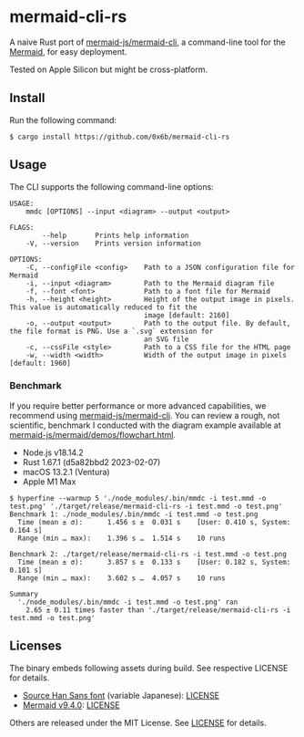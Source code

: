 # mermaid-cli-rs

A naive Rust port of [mermaid-js/mermaid-cli](https://github.com/mermaid-js/mermaid-cli), a command-line tool for the [Mermaid](https://mermaid.js.org/), for easy deployment.

Tested on Apple Silicon but might be cross-platform.

## Install

Run the following command:

```shell
$ cargo install https://github.com/0x6b/mermaid-cli-rs
```

## Usage

The CLI supports the following command-line options:

```
USAGE:
    mmdc [OPTIONS] --input <diagram> --output <output>

FLAGS:
        --help       Prints help information
    -V, --version    Prints version information

OPTIONS:
    -C, --configFile <config>    Path to a JSON configuration file for Mermaid
    -i, --input <diagram>        Path to the Mermaid diagram file
    -f, --font <font>            Path to a font file for Mermaid
    -h, --height <height>        Height of the output image in pixels. This value is automatically reduced to fit the
                                 image [default: 2160]
    -o, --output <output>        Path to the output file. By default, the file format is PNG. Use a `.svg` extension for
                                 an SVG file
    -c, --cssFile <style>        Path to a CSS file for the HTML page
    -w, --width <width>          Width of the output image in pixels [default: 1960]
```

### Benchmark

If you require better performance or more advanced capabilities, we recommend
using [mermaid-js/mermaid-cli](https://github.com/mermaid-js/mermaid-cli). You can review a rough, not scientific, benchmark I conducted with the diagram example available at [mermaid-js/mermaid/demos/flowchart.html](https://github.com/mermaid-js/mermaid/blob/4e4f2fcfc5367f22edea685b8f48ad2d7525d1c0/demos/flowchart.html).

- Node.js v18.14.2
- Rust 1.67.1 (d5a82bbd2 2023-02-07)
- macOS 13.2.1 (Ventura)
- Apple M1 Max

```
$ hyperfine --warmup 5 './node_modules/.bin/mmdc -i test.mmd -o test.png' './target/release/mermaid-cli-rs -i test.mmd -o test.png'
Benchmark 1: ./node_modules/.bin/mmdc -i test.mmd -o test.png
  Time (mean ± σ):      1.456 s ±  0.031 s    [User: 0.410 s, System: 0.164 s]
  Range (min … max):    1.396 s …  1.514 s    10 runs
 
Benchmark 2: ./target/release/mermaid-cli-rs -i test.mmd -o test.png
  Time (mean ± σ):      3.857 s ±  0.133 s    [User: 0.182 s, System: 0.101 s]
  Range (min … max):    3.602 s …  4.057 s    10 runs
 
Summary
  './node_modules/.bin/mmdc -i test.mmd -o test.png' ran
    2.65 ± 0.11 times faster than './target/release/mermaid-cli-rs -i test.mmd -o test.png'
```

## Licenses

The binary embeds following assets during build. See respective LICENSE for details.

- [Source Han Sans font](https://github.com/adobe-fonts/source-han-sans/raw/release/Variable/WOFF2/OTF/Subset/SourceHanSansJP-VF.otf.woff2) (variable Japanese): [LICENSE](https://raw.githubusercontent.com/adobe-fonts/source-han-sans/master/LICENSE.txt)
- [Mermaid v9.4.0](https://github.com/mermaid-js/mermaid/tree/v9.4.0): [LICENSE](https://raw.githubusercontent.com/mermaid-js/mermaid/v9.4.0/LICENSE)

Others are released under the MIT License. See [LICENSE](LICENSE) for details.
